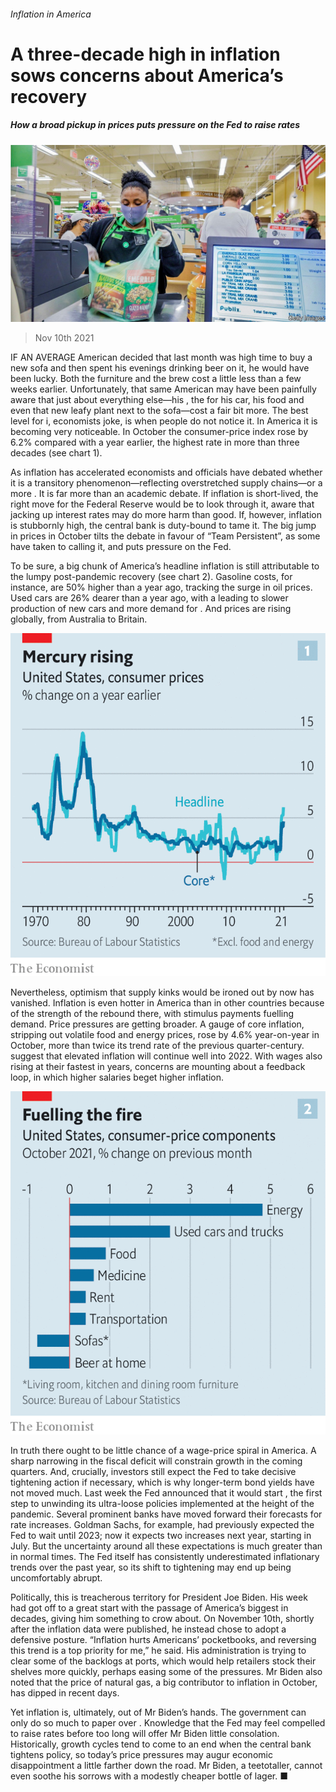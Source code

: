 ###### Inflation in America

# A three-decade high in inflation sows concerns about America’s recovery 

##### How a broad pickup in prices puts pressure on the Fed to raise rates 

![image](images/20211113_fnp504.jpg) 

> Nov 10th 2021 

IF AN AVERAGE American decided that last month was high time to buy a new sofa and then spent his evenings drinking beer on it, he would have been lucky. Both the furniture and the brew cost a little less than a few weeks earlier. Unfortunately, that same American may have been painfully aware that just about everything else—his , the  for his car, his food and even that new leafy plant next to the sofa—cost a fair bit more. The best level for i, economists joke, is when people do not notice it. In America it is becoming very noticeable. In October the consumer-price index rose by 6.2% compared with a year earlier, the highest rate in more than three decades (see chart 1).

As inflation has accelerated economists and officials have debated whether it is a transitory phenomenon—reflecting overstretched supply chains—or a more . It is far more than an academic debate. If inflation is short-lived, the right move for the Federal Reserve would be to look through it, aware that jacking up interest rates may do more harm than good. If, however, inflation is stubbornly high, the central bank is duty-bound to tame it. The big jump in prices in October tilts the debate in favour of “Team Persistent”, as some have taken to calling it, and puts pressure on the Fed.


To be sure, a big chunk of America’s headline inflation is still attributable to the lumpy post-pandemic recovery (see chart 2). Gasoline costs, for instance, are 50% higher than a year ago, tracking the surge in oil prices. Used cars are 26% dearer than a year ago, with a  leading to slower production of new cars and more demand for . And prices are rising globally, from Australia to Britain.

![image](images/20211113_fnc154.png) 


Nevertheless, optimism that supply kinks would be ironed out by now has vanished. Inflation is even hotter in America than in other countries because of the strength of the rebound there, with stimulus payments fuelling demand. Price pressures are getting broader. A gauge of core inflation, stripping out volatile food and energy prices, rose by 4.6% year-on-year in October, more than twice its trend rate of the previous quarter-century.  suggest that elevated inflation will continue well into 2022. With wages also rising at their fastest in years, concerns are mounting about a feedback loop, in which higher salaries beget higher inflation.

![image](images/20211113_fnc155.png) 


In truth there ought to be little chance of a wage-price spiral in America. A sharp narrowing in the fiscal deficit will constrain growth in the coming quarters. And, crucially, investors still expect the Fed to take decisive tightening action if necessary, which is why longer-term bond yields have not moved much. Last week the Fed announced that it would start , the first step to unwinding its ultra-loose policies implemented at the height of the pandemic. Several prominent banks have moved forward their forecasts for rate increases. Goldman Sachs, for example, had previously expected the Fed to wait until 2023; now it expects two increases next year, starting in July. But the uncertainty around all these expectations is much greater than in normal times. The Fed itself has consistently underestimated inflationary trends over the past year, so its shift to tightening may end up being uncomfortably abrupt.

Politically, this is treacherous territory for President Joe Biden. His week had got off to a great start with the passage of America’s biggest  in decades, giving him something to crow about. On November 10th, shortly after the inflation data were published, he instead chose to adopt a defensive posture. “Inflation hurts Americans’ pocketbooks, and reversing this trend is a top priority for me,” he said. His administration is trying to clear some of the backlogs at ports, which would help retailers stock their shelves more quickly, perhaps easing some of the pressures. Mr Biden also noted that the price of natural gas, a big contributor to inflation in October, has dipped in recent days.

Yet inflation is, ultimately, out of Mr Biden’s hands. The government can only do so much to paper over . Knowledge that the Fed may feel compelled to raise rates before too long will offer Mr Biden little consolation. Historically, growth cycles tend to come to an end when the central bank tightens policy, so today’s price pressures may augur economic disappointment a little farther down the road. Mr Biden, a teetotaller, cannot even soothe his sorrows with a modestly cheaper bottle of lager. ■


